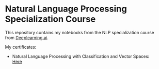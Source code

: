 # Natural Language Processing Specialization Course
 This repository contains my notebooks from the NLP specialization  course from [Deeplearning.ai](https://deeplearning.ai).


My certificates:

- Natural Language Processing with Classification and Vector Spaces: [Here](https://www.coursera.org/account/accomplishments/verify/V2K8RBVHJZCU)